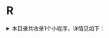 # R
<details>
<summary>
本目录共收录1个小程序，详情见如下：
</summary>

- [瑞幸咖啡](https://github.com/zirawell/R-Store/tree/main/Rule/QuanX/Adblock/Applet/Wechat/R/%E7%91%9E%E5%B9%B8%E5%92%96%E5%95%A1)

</details>